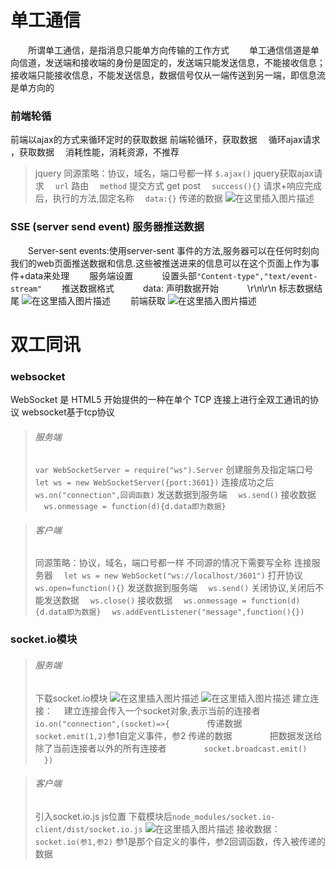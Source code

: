 

# []()单工通信

  所谓单工通信，是指消息只能单方向传输的工作方式
  单工通信信道是单向信道，发送端和接收端的身份是固定的，发送端只能发送信息，不能接收信息；接收端只能接收信息，不能发送信息，数据信号仅从一端传送到另一端，即信息流是单方向的

### []()前端轮循

前端以ajax的方式来循环定时的获取数据
前端轮循环，获取数据
 循环ajax请求 ，获取数据
 消耗性能，消耗资源，不推荐

>jquery
>同源策略：协议，域名，端口号都一样
>`$.ajax()` jquery获取ajax请求
> `url` 路由
> `method` 提交方式 get post
> `success(){}` 请求+响应完成后，执行的方法,固定名称
> `data:{}` 传递的数据
>![在这里插入图片描述](https://img-blog.csdnimg.cn/20200405111309832.png?x-oss-processimage/watermark,type_ZmFuZ3poZW5naGVpdGk,shadow_10,text_aHR0cHM6Ly9ibG9nLmNzZG4ubmV0L0hCRl9fY2c,size_16,color_FFFFFF,t_70#pic_center)

### []()SSE (server send event) 服务器推送数据

  Server-sent events:使⽤server-sent 事件的⽅法,服务器可以在任何时刻向我们的web⻚⾯推送数据和信息.这些被推送进来的信息可以在这个⻚⾯上作为事件+data来处理
  服务端设置
   设置头部`"Content-type","text/event-stream"`
  推送数据格式
   data: 声明数据开始
   \r\n\r\n 标志数据结尾
![在这里插入图片描述](https://img-blog.csdnimg.cn/20200405112008830.png?x-oss-processimage/watermark,type_ZmFuZ3poZW5naGVpdGk,shadow_10,text_aHR0cHM6Ly9ibG9nLmNzZG4ubmV0L0hCRl9fY2c,size_16,color_FFFFFF,t_70#pic_center)
  前端获取
![在这里插入图片描述](https://img-blog.csdnimg.cn/20200329111938952.png?x-oss-processimage/watermark,type_ZmFuZ3poZW5naGVpdGk,shadow_10,text_aHR0cHM6Ly9ibG9nLmNzZG4ubmV0L0hCRl9fY2c,size_16,color_FFFFFF,t_70#pic_center)

# []()双工同讯

### []()websocket

WebSocket 是 HTML5 开始提供的⼀种在单个 TCP 连接上进⾏全双⼯通讯的协议
websocket基于tcp协议

>###### []()服务端
>
>`var WebSocketServer = require("ws").Server`
>创建服务及指定端口号
> `let ws = new WebSocketServer({port:3601})`
>连接成功之后
> `ws.on("connection",回调函数)`
>发送数据到服务端
> `ws.send()`
>接收数据
> `ws.onmessage = function(d){d.data即为数据}`

>###### []()客户端
>
>同源策略：协议，域名，端口号都一样
>不同源的情况下需要写全称
>连接服务器
> `let ws = new WebSocket("ws://localhost/3601")`
>打开协议
> `ws.open=function(){}`
>发送数据到服务端
> `ws.send()`
>关闭协议,关闭后不能发送数据
> `ws.close()`
>接收数据
> `ws.onmessage = function(d){d.data即为数据}`
> `ws.addEventListener("message",function(){})`

### []()socket.io模块

>###### []()服务端
>
>下载socket.io模块
>![在这里插入图片描述](https://img-blog.csdnimg.cn/20200329150709573.png#pic_center)
>![在这里插入图片描述](https://img-blog.csdnimg.cn/20200406104042781.png?x-oss-processimage/watermark,type_ZmFuZ3poZW5naGVpdGk,shadow_10,text_aHR0cHM6Ly9ibG9nLmNzZG4ubmV0L0hCRl9fY2c,size_16,color_FFFFFF,t_70#pic_center)
>建立连接：
> 建立连接会传入一个socket对象,表示当前的连接者
> `io.on("connection",(socket)=>{`
>    传递数据
>    `socket.emit(1,2)`参1自定义事件，参2 传递的数据
>    把数据发送给除了当前连接者以外的所有连接者
>    `socket.broadcast.emit()`
> `})`

>###### []()客户端
>
>引入socket.io.js
>js位置 下载模块后`node_modules/socket.io-client/dist/socket.io.js`
>![在这里插入图片描述](https://img-blog.csdnimg.cn/2020032915163265.png#pic_center)
>接收数据：
> `socket.io(参1,参2)` 参1是那个自定义的事件，参2回调函数，传入被传递的数据
